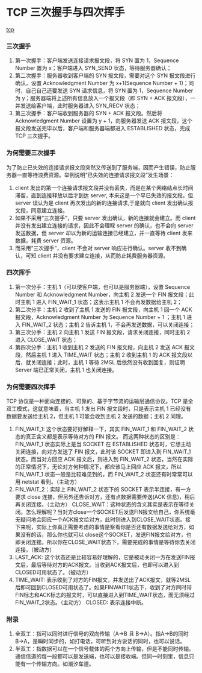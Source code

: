 TCP 三次握手与四次挥手
===


[tcp](img/tcp.jpg)

### 三次握手

1. 第一次握手：客户端发送连接请求报文段，将 SYN 置为 1，Sequence Number 置为 x；客户端进入 SYN_SEND 状态，等待服务器确认；
2. 第二次握手：服务器收到客户端的 SYN 报文段，需要对这个 SYN 报文段进行确认，设置 Acknowledgment Number 为 x+1(Sequence Number + 1)；同时，自己自己还要发送 SYN 请求信息，将 SYN 置为 1，Sequence Number 为 y；服务器端将上述所有信息放入一个报文段（即 SYN + ACK 报文段），一并发送给客户端，此时服务器进入 SYN_RECV 状态；
3. 第三次握手：客户端收到服务器的 SYN + ACK 报文段。然后将 Acknowledgment Number 设置为 y + 1，向服务器发送 ACK 报文段，这个报文段发送完毕以后，客户端和服务器端都进入 ESTABLISHED 状态，完成 TCP 三次握手。

### 为何需要三次握手

为了防止已失效的连接请求报文段突然又传送到了服务端，因而产生错误，防止服务器一直等待浪费资源。举例说明“已失效的连接请求报文段”发生场景：

1. client 发出的第一个连接请求报文段并没有丢失，而是在某个网络结点长时间滞留，直到连接释放以后才到达 server,
本来这是一个早已失效的报文段。但 server 误认为是 client 再次发出的新的连接请求,于是就向 client 发出确认报文段，同意建立连接。
2. 如果不采用“三次握手”，只要 server 发出确认，新的连接就会建立。而 client 并没有发出建立连接的请求，因此不会理睬 server 的确认，也不会向 server 发送数据，但 server 却以为新的运输连接已经建立，并一直等待 client 发来数据，耗费 server 资源。
3. 而采用“三次握手”，client 不会对 server 响应进行确认。server 收不到确认，可知 client 并没有要求建立连接，从而防止耗费服务器资源。


### 四次挥手

1. 第一次分手：主机 1（可以使客户端，也可以是服务器端），设置 Sequence Number 和 Acknowledgment Number，向主机 2 发送一个 FIN 报文段；此时主机 1 进入 FIN_WAIT_1 状态；这表示主机 1 不会再发数据给主机 2；
2. 第二次分手：主机 2 收到了主机 1 发送的 FIN 报文段，向主机 1 回一个 ACK 报文段，Acknowledgment Number 为 Sequence Number + 1 ；主机 1 进入 FIN_WAIT_2 状态；主机 2 告诉主机 1，不会再发送数据，可以关闭连接；
3. 第三次分手：主机 2 向主机 1 发送 FIN 报文段，请求关闭连接，同时主机 2 进入 CLOSE_WAIT 状态；
4. 第四次分手：主机 1 收到主机 2 发送的 FIN 报文段，向主机 2 发送 ACK 报文段，然后主机 1 进入 TIME_WAIT 状态；主机 2 收到主机 1 的 ACK 报文段以后，就关闭连接；此时，主机 1 等待 2MSL 后依然没有收到回复，则证明 Server 端已正常关闭，主机 1 也关闭连接。


### 为何需要四次挥手

TCP 协议是一种面向连接的、可靠的、基于字节流的运输层通信协议。TCP 是全双工模式，这就意味着，当主机 1 发出 FIN 报文段时，只是表示主机 1 已经没有数据要发送给主机 2，但主机 1  可能会收到主机 2  发送的数据；主机 2 同理。


1. FIN_WAIT_1: 这个状态要好好解释一下，其实 FIN_WAIT_1 和 FIN_WAIT_2 状态的真正含义都是表示等待对方的 FIN 报文。
而这两种状态的区别是：FIN_WAIT_1 状态实际上是当 SOCKET 在 ESTABLISHED 状态时，它想主动关闭连接，向对方发送了 FIN 报文，此时该 SOCKET 即进入到 FIN_WAIT_1 状态。而当对方回应 ACK 报文后，则进入到 FIN_WAIT_2 状态，当然在实际的正常情况下，无论对方何种情况下，都应该马上回应 ACK 报文，所以 FIN_WAIT_1 状态一般是比较难见到的，而 FIN_WAIT_2 状态还有时常常可以用 netstat 看到。（主动方）
2. FIN_WAIT_2：实际上 FIN_WAIT_2 状态下的 SOCKET 表示半连接，有一方要求 close 连接，但另外还告诉对方，还有点数据需要传送(ACK 信息)，稍后再关闭连接。（主动方）
CLOSE_WAIT：这种状态的含义其实是表示在等待关闭。怎么理解呢？当对方close一个SOCKET后发送FIN报文给自己，你系统毫无疑问地会回应一个ACK报文给对方，此时则进入到CLOSE_WAIT状态。接下来呢，实际上你真正需要考虑的事情是察看你是否还有数据发送给对方，如果没有的话，那么你也就可以 close这个SOCKET，发送FIN报文给对方，也即关闭连接。所以你在CLOSE_WAIT状态下，需要完成的事情是等待你去关闭连接。（被动方）
3. LAST_ACK: 这个状态还是比较容易好理解的，它是被动关闭一方在发送FIN报文后，最后等待对方的ACK报文。当收到ACK报文后，也即可以进入到CLOSED可用状态了。（被动方）
4. TIME_WAIT: 表示收到了对方的FIN报文，并发送出了ACK报文，就等2MSL后即可回到CLOSED可用状态了。如果FINWAIT1状态下，收到了对方同时带FIN标志和ACK标志的报文时，可以直接进入到TIME_WAIT状态，而无须经过FIN_WAIT_2状态。（主动方）
CLOSED: 表示连接中断。

### 附录

1. 全双工：指可以同时进行信号的双向传输（A→B 且 B→A）。指A→B的同时B→A，是瞬时同步的，如打电话，可听到对方说话的同时，也可以说话。
2. 半双工：指数据可以在一个信号载体的两个方向上传输，但是不能同时传输。通信信道的每一段都可以是发送端，也可以是接收端。但同一时刻里，信息只能有一个传输方向。如潮汐车道。
